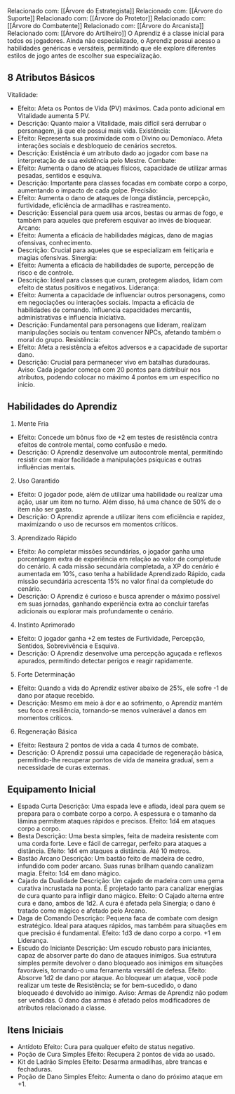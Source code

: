 Relacionado com: [[Árvore do Estrategista]]
Relacionado com: [[Árvore do Suporte]]
Relacionado com: [[Árvore do Protetor]]
Relacionado com: [[Árvore do Combatente]]
Relacionado com: [[Árvore do Arcanista]]
Relacionado com: [[Árvore do Artilheiro]]
O Aprendiz é a classe inicial para todos os jogadores. Ainda não especializado, o Aprendiz possui acesso a habilidades genéricas e versáteis, permitindo que ele explore diferentes estilos de jogo antes de escolher sua especialização.
## 8 Atributos Básicos
Vitalidade:
- Efeito: Afeta os Pontos de Vida (PV) máximos. Cada ponto adicional em Vitalidade aumenta 5 PV.
- Descrição: Quanto maior a Vitalidade, mais difícil será derrubar o personagem, já que ele possui mais vida.
Existência:
- Efeito: Representa sua proximidade com o Divino ou Demoníaco. Afeta interações sociais e desbloqueio de cenários secretos.
- Descrição: Existência é um atributo dado ao jogador com base na interpretação de sua existência pelo Mestre.
Combate:
- Efeito: Aumenta o dano de ataques físicos, capacidade de utilizar armas pesadas, sentidos e esquiva.
- Descrição: Importante para classes focadas em combate corpo a corpo, aumentando o impacto de cada golpe.
Precisão:
- Efeito: Aumenta o dano de ataques de longa distância, percepção, furtividade, eficiência de armadilhas e rastreamento.
- Descrição: Essencial para quem usa arcos, bestas ou armas de fogo, e também para aqueles que preferem esquivar ao invés de bloquear.
Arcano:
- Efeito: Aumenta a eficácia de habilidades mágicas, dano de magias ofensivas, conhecimento.
- Descrição: Crucial para aqueles que se especializam em feitiçaria e magias ofensivas.
Sinergia:
- Efeito: Aumenta a eficácia de habilidades de suporte, percepção de risco e de controle.
- Descrição: Ideal para classes que curam, protegem aliados, lidam com efeito de status positivos e negativos.
Liderança:
- Efeito: Aumenta a capacidade de influenciar outros personagens, como em negociações ou interações sociais. Impacta a eficácia de habilidades de comando. Influencia capacidades mercantis, administrativas e influencia iniciativa.
- Descrição: Fundamental para personagens que lideram, realizam manipulações sociais ou tentam convencer NPCs, afetando também o moral do grupo.
Resistência:
- Efeito: Afeta a resistência a efeitos adversos e a capacidade de suportar dano.
- Descrição: Crucial para permanecer vivo em batalhas duradouras.
Aviso: Cada jogador começa com 20 pontos para distribuir nos atributos, podendo colocar no máximo 4 pontos em um específico no inicio. 

## Habilidades do Aprendiz
1. Mente Fria
- Efeito: Concede um bônus fixo de +2 em testes de resistência contra efeitos de controle mental, como confusão e medo.
- Descrição: O Aprendiz desenvolve um autocontrole mental, permitindo resistir com maior facilidade a manipulações psíquicas e outras influências mentais.
2. Uso Garantido
- Efeito: O jogador pode, além de utilizar uma habilidade ou realizar uma ação, usar um item no turno. Além disso, há uma chance de 50% de o item não ser gasto.
- Descrição: O Aprendiz aprende a utilizar itens com eficiência e rapidez, maximizando o uso de recursos em momentos críticos.
3. Aprendizado Rápido
- Efeito: Ao completar missões secundárias, o jogador ganha uma porcentagem extra de experiência em relação ao valor de completude do cenário. A cada missão secundária completada, a XP do cenário é aumentada em 10%, caso tenha a habilidade Aprendizado Rápido, cada missão secundária acrescenta 15% no valor final da completude do cenário.
- Descrição: O Aprendiz é curioso e busca aprender o máximo possível em suas jornadas, ganhando experiência extra ao concluir tarefas adicionais ou explorar mais profundamente o cenário.
4. Instinto Aprimorado
- Efeito: O jogador ganha +2 em testes de Furtividade, Percepção, Sentidos, Sobrevivência e Esquiva.
- Descrição: O Aprendiz desenvolve uma percepção aguçada e reflexos apurados, permitindo detectar perigos e reagir rapidamente.
5. Forte Determinação
- Efeito: Quando a vida do Aprendiz estiver abaixo de 25%, ele sofre -1 de dano por ataque recebido.
- Descrição: Mesmo em meio à dor e ao sofrimento, o Aprendiz mantém seu foco e resiliência, tornando-se menos vulnerável a danos em momentos críticos.
6. Regeneração Básica
- Efeito: Restaura 2 pontos de vida a cada 4 turnos de combate.
- Descrição: O Aprendiz possui uma capacidade de regeneração básica, permitindo-lhe recuperar pontos de vida de maneira gradual, sem a necessidade de curas externas.

## Equipamento Inicial
- Espada Curta
	Descrição: Uma espada leve e afiada, ideal para quem se prepara para o combate corpo a corpo. A espessura e o tamanho da lâmina permitem ataques rápidos e precisos.
	Efeito: 1d4 em ataques corpo a corpo.
- Besta
	Descrição: Uma besta simples, feita de madeira resistente com uma corda forte. Leve e fácil de carregar, perfeito para ataques a distância.
	Efeito: 1d4 em ataques a distância. Até 10 metros.
- Bastão Arcano
	Descrição: Um bastão feito de madeira de cedro, infundido com poder arcano. Suas runas brilham quando canalizam magia.
	Efeito: 1d4 em dano mágico.
- Cajado da Dualidade
	Descrição: Um cajado de madeira com uma gema curativa incrustada na ponta. É projetado tanto para canalizar energias de cura quanto para infligir dano mágico.
	Efeito: O Cajado alterna entre cura e dano, ambos de 1d2. A cura é afetada pela Sinergia; o dano é tratado como mágico e afetado pelo Arcano.
- Daga de Comando
	Descrição: Pequena faca de combate com design estratégico. Ideal para ataques rápidos, mas também para situações em que precisão é fundamental.
	Efeito: 1d3 de dano corpo a corpo. +1 em Liderança.
- Escudo do Iniciante
	Descrição: Um escudo robusto para iniciantes, capaz de absorver parte do dano de ataques inimigos. Sua estrutura simples permite devolver o dano bloqueado aos inimigos em situações favoráveis, tornando-o uma ferramenta versátil de defesa.
	Efeito: Absorve 1d2 de dano por ataque. Ao bloquear um ataque, você pode realizar um teste de Resistência; se for bem-sucedido, o dano bloqueado é devolvido ao inimigo.
Aviso: Armas de Aprendiz não podem ser vendidas. O dano das armas é afetado pelos modificadores de atributos relacionado a classe.
## Itens Iniciais
- Antídoto
	Efeito: Cura para qualquer efeito de status negativo.
- Poção de Cura Simples
	Efeito: Recupera 2 pontos de vida ao usado.
- Kit de Ladrão Simples
	Efeito: Desarma armadilhas, abre trancas e fechaduras.
- Poção de Dano Simples
	Efeito: Aumenta o dano do próximo ataque em +1.